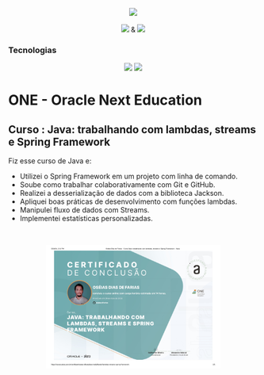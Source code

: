 <p align="center">
  <img height="60px" src="https://i.imgur.com/w0NvalO.png">
</p>

<p align="center">
  <img height="9" src="https://i.imgur.com/PvAbpvx.png"> &
  <img height="13" src="https://i.imgur.com/rEzWrXJ.png">
</p>


<h3  id="techs">Tecnologias</h3>

<p align=center> <img src="https://img.shields.io/badge/java-%23ED8B00.svg?style=for-the-badge&logo=openjdk&logoColor=white">  <img src="https://img.shields.io/badge/spring-%236DB33F.svg?style=for-the-badge&logo=spring&logoColor=white">
  <br>
</p>


# ONE - Oracle Next Education

## Curso : Java: trabalhando com lambdas, streams e Spring Framework


Fiz esse curso de Java e:

- Utilizei o Spring Framework em um projeto com linha de comando.
- Soube como trabalhar colaborativamente com Git e GitHub.
- Realizei a desserialização de dados com a biblioteca Jackson.
- Apliquei boas práticas de desenvolvimento com funções lambdas.
- Manipulei fluxo de dados com Streams.
- Implementei estatísticas personalizadas.

<br>

<p align="center">
  <img width="70%" src="./certificado.jpg">
</p>
